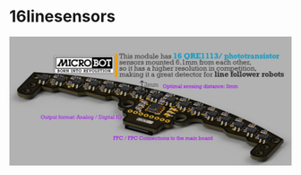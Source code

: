 # 16linesensors

![alt_tag](https://raw.githubusercontent.com/julkifli/16linesensors/main/poster%2016%20line%20sensors.png-2.png)
